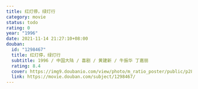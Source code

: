 ```yaml
---
title: 红灯停，绿灯行
category: movie
status: todo
rating: 0
year: "1996"
date: 2021-11-14 21:27:10+08:00
douban:
  id: "1298467"
  title: 红灯停，绿灯行
  subtitle: 1996 / 中国大陆 / 喜剧 / 黄建新 / 牛振华 丁嘉丽
  rating: 8.4
  cover: https://img9.doubanio.com/view/photo/m_ratio_poster/public/p2869987205.jpg
  link: https://movie.douban.com/subject/1298467/
---
```



